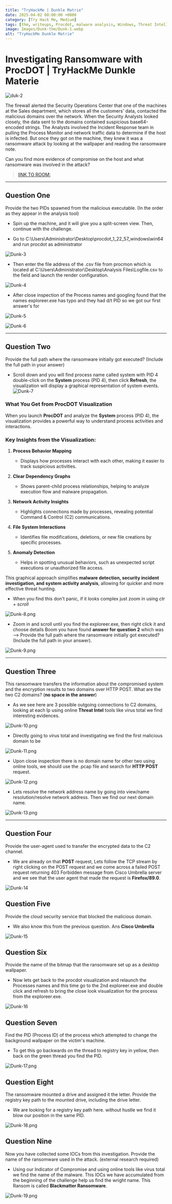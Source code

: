 ```yaml
---
title: "TryHackMe | Dunkle Matrie"
date: 2025-04-02 00:00:00 +0800
category: [Try Hack Me, Medium]
tags: [thm, writeups, Procdot, malware analysis, Windows, Threat Intel]
image: Images/Dunk-thm/Dunk-1.webp
alt: "TryHackMe Dunkle Matrie"
---
```


# Investigating Ransomware with ProcDOT | TryHackMe Dunkle Materie

![duk-2](Images/Dunk-thm/Dunk-2.png)


The firewall alerted the Security Operations Center that one of the machines at the Sales department, which stores all the customers' data, contacted the malicious domains over the network. When the Security Analysts looked closely, the data sent to the domains contained suspicious base64-encoded strings. The Analysts involved the Incident Response team in pulling the Process Monitor and network traffic data to determine if the host is infected. But once they got on the machine, they knew it was a ransomware attack by looking at the wallpaper and reading the ransomware note.

Can you find more evidence of compromise on the host and what ransomware was involved in the attack?
>[lINK TO ROOM:](https://tryhackme.com/r/room/dunklematerieptxc9)
--- 

## Question One

Provide the two PIDs spawned from the malicious executable. (In the order as they appear in the analysis tool)


- Spin up the machine, and it will give you a split-screen view. Then, continue with the challenge.

- Go to C:\Users\Administrator\Desktop\procdot_1_22_57_windows\win64 and run procdot as administrator

![Dunk-3](Images/Dunk-thm/Dunk-3.png)

- Then enter the file address of the .csv file from procmon which is located at C:\Users\Administrator\Desktop\Analysis Files\Logfile.csv to the field and launch the render configuration.

![Dunk-4](Images/Dunk-thm/Dunk-4.png)

- After close inspection of the Process names and googling found that the names exploreer.exe has typo and they had d/t PID so we got our first answer's for 


![Dunk-5](Images/Dunk-thm/Dunk-5.png)


![Dunk-6](Images/Dunk-thm/Dunk-6.png)


--- 

## Question Two

Provide the full path where the ransomware initially got executed? (Include the full path in your answer)

- Scroll down and you will find process name called system with PID 4 double-click on the **System** process (PID 4), then click **Refresh**, the visualization will display a graphical representation of system events.
![Dunk-7](Images/Dunk-thm/Dunk-7.png)

### What You Get from ProcDOT Visualization

When you launch **ProcDOT** and analyze the **System** process (PID 4), the visualization provides a powerful way to understand process activities and interactions.

### Key Insights from the Visualization:

1. **Process Behavior Mapping**  
   - Displays how processes interact with each other, making it easier to track suspicious activities.  

2. **Clear Dependency Graphs**  
   - Shows parent-child process relationships, helping to analyze execution flow and malware propagation.  

3. **Network Activity Insights**  
   - Highlights connections made by processes, revealing potential Command & Control (C2) communications.  

4. **File System Interactions**  
   - Identifies file modifications, deletions, or new file creations by specific processes.  

5. **Anomaly Detection**  
   - Helps in spotting unusual behaviors, such as unexpected script executions or unauthorized file access.  

This graphical approach simplifies **malware detection, security incident investigation, and system activity analysis**, allowing for quicker and more effective threat hunting.

- When you find this don't panic, if it looks complex just zoom in using *ctr + scroll*

![Dunk-8.png](Images/Dunk-thm/Dunk-8.png)

 - Zoom in and scroll until you find the exploreer.exe, then right click it and choose details Boom you have found **answer for question 2** which was --> Provide the full path where the ransomware initially got executed? (Include the full path in your answer).

![Dunk-9.png](Images/Dunk-thm/Dunk-9.png)

--- 

## Question Three

This ransomware transfers the information about the compromised system and the encryption results to two domains over HTTP POST. What are the two C2 domains? (**no space in the answer**)

- As we see here are 3 possible outgoing connections to C2 domains, looking at each Ip using online **Threat Intel**  tools like virus total we find  interesting evidences. 

![Dunk-10.png](Images/Dunk-thm/Dunk-10.png)

- Directly going to virus total and investigating we find the first malicious domain to be 

![Dunk-11.png](Images/Dunk-thm/Dunk-11.png)

- Upon close inspection there is no domain name for other two using online tools, we should use the .pcap file and search for **HTTP POST** request.


![Dunk-12.png](Images/Dunk-thm/Dunk-12.png)

- Lets resolve the network address name by going into view/name resolution/resolve network address. Then we find our next domain name.

![Dunk-13.png](Images/Dunk-thm/Dunk-13.png)

--- 
## Question Four

Provide the user-agent used to transfer the encrypted data to the C2 channel.

- We are already on that **POST** request, Lets follow the TCP stream by right clicking on the POST request and we come across a failed POST request returning 403 Forbidden message from Cisco Umbrella server and we see that the user agent that made the request is **Firefox/89.0**.

![Dunk-14](Images/Dunk-thm/Dunk-14.png)
## Question Five

Provide the cloud security service that blocked the malicious domain.
- We also know this from the previous question. Ans **Cisco Umbrella**

![Dunk-15](Images/Dunk-thm/Dunk-15.png)
## Question Six

Provide the name of the bitmap that the ransomware set up as a desktop wallpaper.

- Now lets get back to the procdot visualization and relaunch the Processes names and this time go to the 2nd exploreer.exe and double click and refresh to bring the close look visualization for the process from the exploreer.exe.

![Dunk-16](Images/Dunk-thm/Dunk-16.png)
## Question Seven

Find the PID (Process ID) of the process which attempted to change the background wallpaper on the victim's machine.

- To get this go backwards on the thread to registry key in yellow, then back on the green thread you find the PID.

![Dunk-17.png](Images/Dunk-thm/Dunk-17.png)
## Question Eight

The ransomware mounted a drive and assigned it the letter. Provide the registry key path to the mounted drive, including the drive letter.

- We are looking for a registry key path here. without hustle we find it blow our position in the same PID.

![Dunk-18.png](Images/Dunk-thm/Dunk-18.png)
## Question Nine

Now you have collected some IOCs from this investigation. Provide the name of the ransomware used in the attack. (external research required)

- Using our Indicator of Compromise and using online tools like virus total we find the name of the malware. This IOCs we have accumulated from the beginning of the challenge help us find the wright name. This Ransom is called **Blackmatter Ransomware**.

![Dunk-19.png](Images/Dunk-thm/Dunk-19.png)
